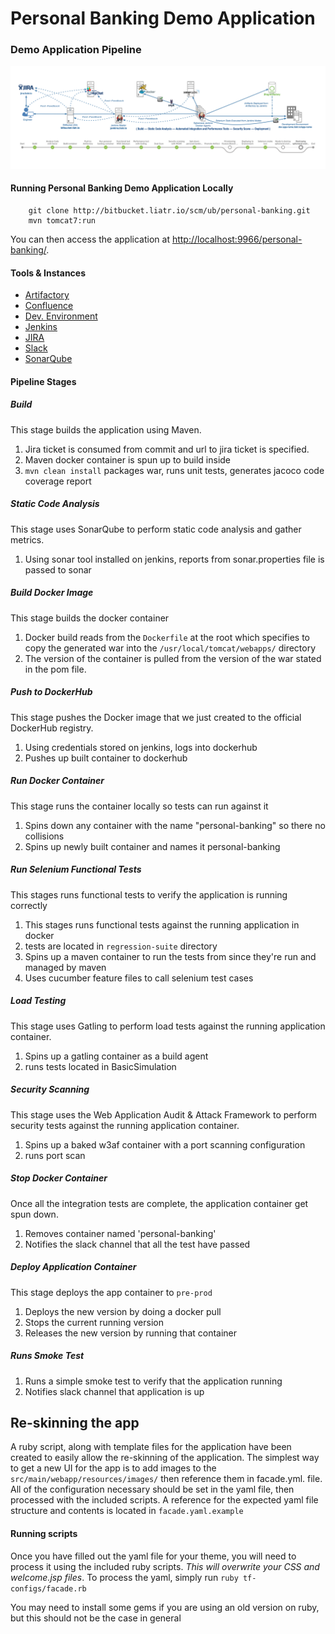 # Personal Banking Demo Application
### Demo Application Pipeline 
![Scheme](images/demo_pipeline.png)

#### Running Personal Banking Demo Application Locally
```
    git clone http://bitbucket.liatr.io/scm/ub/personal-banking.git
    mvn tomcat7:run
```

You can then access the application at [http://localhost:9966/personal-banking/](http://localhost:9966/personal-banking/).

#### Tools & Instances
* [Artifactory](http://artifactory.liatr.io/)
* [Confluence](http://confluence.liatr.io/)
* [Dev. Environment](http://dev.personal-banking.liatr.io/personal-banking)
* [Jenkins](http://jenkins.liatr.io/)
* [JIRA](http://jira.liatr.io/)
* [Slack](http://liatrio-demo.slack.com/)
* [SonarQube](http://sonarqube.liatr.io/)

#### Pipeline Stages

##### Build

This stage builds the application using Maven.
1. Jira ticket is consumed from commit and url to jira ticket is specified.
1. Maven docker container is spun up to build inside
1. `mvn clean install` packages war, runs unit tests, generates jacoco code coverage report

##### Static Code Analysis
This stage uses SonarQube to perform static code analysis and gather metrics.
1. Using sonar tool installed on jenkins, reports from sonar.properties file is passed to sonar

##### Build Docker Image
This stage builds the docker container
1. Docker build reads from the `Dockerfile` at the root which specifies to copy the generated war into the `/usr/local/tomcat/webapps/` directory
2. The version of the container is pulled from the version of the war stated in the pom file.  

##### Push to DockerHub
This stage pushes the Docker image that we just created to the official DockerHub registry.
1. Using credentials stored on jenkins, logs into dockerhub
2. Pushes up built container to dockerhub

##### Run Docker Container
This stage runs the container locally so tests can run against it
1. Spins down any container with the name "personal-banking" so there no collisions
1. Spins up newly built container and names it personal-banking

##### Run Selenium Functional Tests
This stages runs functional tests to verify the application is running correctly
1. This stages runs functional tests against the running application in docker
1. tests are located in `regression-suite` directory
1. Spins up a maven container to run the tests from since they're run and managed by maven
1. Uses cucumber feature files to call selenium test cases


##### Load Testing
This stage uses Gatling to perform load tests against the running application container.
1. Spins up a gatling container as a build agent
1. runs tests located in BasicSimulation

##### Security Scanning
This stage uses the Web Application Audit & Attack Framework to perform security tests against the running application container.
1. Spins up a baked w3af container with a port scanning configuration
1. runs port scan

##### Stop Docker Container
Once all the integration tests are complete, the application container get spun down.
1. Removes container named 'personal-banking'
1. Notifies the slack channel that all the test have passed

##### Deploy Application Container
This stage deploys the app container to `pre-prod`
1. Deploys the new version by doing a docker pull
2. Stops the current running version
3. Releases the new version by running that container

##### Runs Smoke Test
1. Runs a simple smoke test to verify that the application running
1. Notifies slack channel that application is up

## Re-skinning the app

A ruby script, along with template files for the application have been created to easily allow the re-skinning of the application.
The simplest way to get a new UI for the app is to add images to the `src/main/webapp/resources/images/` then reference them in facade.yml.<theme> file.
All of the configuration necessary should be set in the yaml file, then processed with the included scripts. A reference for the expected yaml file structure and contents is located in
`facade.yaml.example`

#### Running scripts

Once you have filled out the yaml file for your theme, you will need to process it using the included ruby scripts. *This will overwrite your CSS and welcome.jsp files*.
To process the yaml, simply run `ruby tf-configs/facade.rb`

You may need to install some gems if you are using an old version on ruby, but this should not be the case in general
